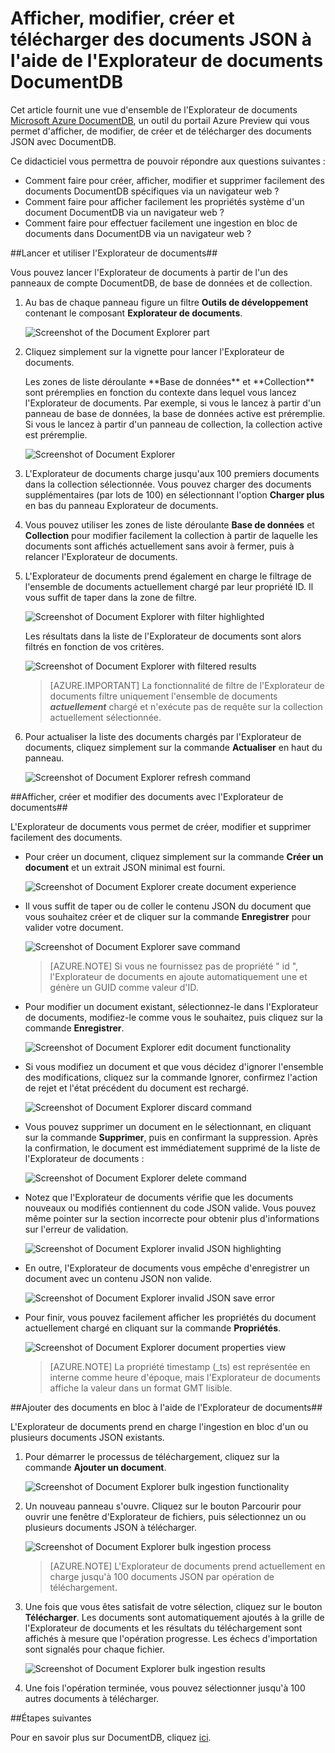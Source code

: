<properties 
	pageTitle="Afficher, modifier, créer et télécharger des documents JSON à l'aide de l'Explorateur de documents DocumentDB | Azure" 
	description="Découvrez l'Explorateur de documents DocumentDB, un outil du portail Azure Preview qui permet d'afficher, de modifier, de créer et de télécharger des documents JSON avec DocumentDB." 
	services="documentdb" 
	authors="stephbaron" 
	manager="johnmac" 
	editor="monicar" 
	documentationCenter=""/>

<tags 
	ms.service="documentdb" 
	ms.workload="data-services" 
	ms.tgt_pltfrm="na" 
	ms.devlang="na" 
	ms.topic="article" 
	ms.date="2/13/2015" 
	ms.author="stbaro"/>

# Afficher, modifier, créer et télécharger des documents JSON à l'aide de l'Explorateur de documents DocumentDB #

Cet article fournit une vue d'ensemble de l'Explorateur de documents [Microsoft Azure DocumentDB](http://azure.microsoft.com/services/documentdb/), un outil du portail Azure Preview qui vous permet d'afficher, de modifier, de créer et de télécharger des documents JSON avec DocumentDB. 

Ce didacticiel vous permettra de pouvoir répondre aux questions suivantes :  

-	Comment faire pour créer, afficher, modifier et supprimer facilement des documents DocumentDB spécifiques via un navigateur web ?
-	Comment faire pour afficher facilement les propriétés système d'un document DocumentDB via un navigateur web ?
-	Comment faire pour effectuer facilement une ingestion en bloc de documents dans DocumentDB via un navigateur web ?

##<a id="Launch"></a>Lancer et utiliser l'Explorateur de documents##

Vous pouvez lancer l'Explorateur de documents à partir de l'un des panneaux de compte DocumentDB, de base de données et de collection.  

1. Au bas de chaque panneau figure un filtre **Outils de développement** contenant le composant **Explorateur de documents**.

	![Screenshot of the Document Explorer part](./media/documentdb-view-JSON-document-explorer/documentexplorerpart.png) 

2. Cliquez simplement sur la vignette pour lancer l'Explorateur de documents.

	<p>Les zones de liste déroulante **Base de données** et **Collection** sont préremplies en fonction du contexte dans lequel vous lancez l'Explorateur de documents.  Par exemple, si vous le lancez à partir d'un panneau de base de données, la base de données active est préremplie.  Si vous le lancez à partir d'un panneau de collection, la collection active est préremplie.

	![Screenshot of Document Explorer](./media/documentdb-view-JSON-document-explorer/documentexplorerinitial.png)

3. L'Explorateur de documents charge jusqu'aux 100 premiers documents dans la collection sélectionnée.  Vous pouvez charger des documents supplémentaires (par lots de 100) en sélectionnant l'option **Charger plus** en bas du panneau Explorateur de documents.  

4. Vous pouvez utiliser les zones de liste déroulante **Base de données** et **Collection** pour modifier facilement la collection à partir de laquelle les documents sont affichés actuellement sans avoir à fermer, puis à relancer l'Explorateur de documents.  

5. L'Explorateur de documents prend également en charge le filtrage de l'ensemble de documents actuellement chargé par leur propriété ID.  Il vous suffit de taper dans la zone de filtre.

	![Screenshot of Document Explorer with filter highlighted](./media/documentdb-view-JSON-document-explorer/documentexplorerfilter.png) 

	Les résultats dans la liste de l'Explorateur de documents sont alors filtrés en fonction de vos critères.

	![Screenshot of Document Explorer with filtered results](./media/documentdb-view-JSON-document-explorer/documentexplorerfilterresults.png)


	> [AZURE.IMPORTANT] La fonctionnalité de filtre de l'Explorateur de documents filtre uniquement l'ensemble de documents ***actuellement*** chargé et n'exécute pas de requête sur la collection actuellement sélectionnée.

6. Pour actualiser la liste des documents chargés par l'Explorateur de documents, cliquez simplement sur la commande **Actualiser** en haut du panneau.

	![Screenshot of Document Explorer refresh command](./media/documentdb-view-JSON-document-explorer/documentexplorerrefresh.png)


##<a id="Create"></a>Afficher, créer et modifier des documents avec l'Explorateur de documents##

L'Explorateur de documents vous permet de créer, modifier et supprimer facilement des documents.  

- Pour créer un document, cliquez simplement sur la commande **Créer un document** et un extrait JSON minimal est fourni.

	![Screenshot of Document Explorer create document experience](./media/documentdb-view-JSON-document-explorer/createdocument.png) 

- Il vous suffit de taper ou de coller le contenu JSON du document que vous souhaitez créer et de cliquer sur la commande **Enregistrer** pour valider votre document.

	![Screenshot of Document Explorer save command](./media/documentdb-view-JSON-document-explorer/savedocument1.png)

	> [AZURE.NOTE] Si vous ne fournissez pas de propriété " id ", l'Explorateur de documents en ajoute automatiquement une et génère un GUID comme valeur d'ID. 

- Pour modifier un document existant, sélectionnez-le dans l'Explorateur de documents, modifiez-le comme vous le souhaitez, puis cliquez sur la commande **Enregistrer**.

	![Screenshot of Document Explorer edit document functionality](./media/documentdb-view-JSON-document-explorer/editdocument.png)

- Si vous modifiez un document et que vous décidez d'ignorer l'ensemble des modifications, cliquez sur la commande Ignorer, confirmez l'action de rejet et l'état précédent du document est rechargé.

	![Screenshot of Document Explorer discard command](./media/documentdb-view-JSON-document-explorer/discardedit.png)

- Vous pouvez supprimer un document en le sélectionnant, en cliquant sur la commande **Supprimer**, puis en confirmant la suppression. Après la confirmation, le document est immédiatement supprimé de la liste de l'Explorateur de documents :

	![Screenshot of Document Explorer delete command](./media/documentdb-view-JSON-document-explorer/deletedocument.png)

- Notez que l'Explorateur de documents vérifie que les documents nouveaux ou modifiés contiennent du code JSON valide.  Vous pouvez même pointer sur la section incorrecte pour obtenir plus d'informations sur l'erreur de validation.

	![Screenshot of Document Explorer invalid JSON highlighting](./media/documentdb-view-JSON-document-explorer/invalidjson1.png)

- En outre, l'Explorateur de documents vous empêche d'enregistrer un document avec un contenu JSON non valide.

	![Screenshot of Document Explorer invalid JSON save error](./media/documentdb-view-JSON-document-explorer/invalidjson2.png)

- Pour finir, vous pouvez facilement afficher les propriétés du document actuellement chargé en cliquant sur la commande **Propriétés**.

	![Screenshot of Document Explorer document properties view](./media/documentdb-view-JSON-document-explorer/documentproperties.png)

	> [AZURE.NOTE] La propriété timestamp (_ts) est représentée en interne comme heure d'époque, mais l'Explorateur de documents affiche la valeur dans un format GMT lisible.

##<a id="BulkAdd"></a>Ajouter des documents en bloc à l'aide de l'Explorateur de documents##

L'Explorateur de documents prend en charge l'ingestion en bloc d'un ou plusieurs documents JSON existants.  

1. Pour démarrer le processus de téléchargement, cliquez sur la commande **Ajouter un document**.
	
	![Screenshot of Document Explorer bulk ingestion functionality](./media/documentdb-view-JSON-document-explorer/adddocument1.png)

2. Un nouveau panneau s'ouvre.  Cliquez sur le bouton Parcourir pour ouvrir une fenêtre d'Explorateur de fichiers, puis sélectionnez un ou plusieurs documents JSON à télécharger.

	![Screenshot of Document Explorer bulk ingestion process](./media/documentdb-view-JSON-document-explorer/adddocument2.png)

	> [AZURE.NOTE] L'Explorateur de documents prend actuellement en charge jusqu'à 100 documents JSON par opération de téléchargement.

3. Une fois que vous êtes satisfait de votre sélection, cliquez sur le bouton **Télécharger**.  Les documents sont automatiquement ajoutés à la grille de l'Explorateur de documents et les résultats du téléchargement sont affichés à mesure que l'opération progresse. Les échecs d'importation sont signalés pour chaque fichier.

	![Screenshot of Document Explorer bulk ingestion results](./media/documentdb-view-JSON-document-explorer/adddocument3.png)

4. Une fois l'opération terminée, vous pouvez sélectionner jusqu'à 100 autres documents à télécharger.

##<a name="NextSteps"></a>Étapes suivantes

Pour en savoir plus sur DocumentDB, cliquez [ici](http://azure.com/docdb).

<!--HONumber=49--> 
